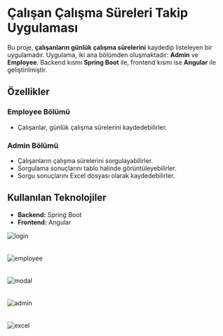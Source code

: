 # **Çalışan Çalışma Süreleri Takip Uygulaması**

Bu proje, **çalışanların günlük çalışma sürelerini** kaydedip listeleyen bir uygulamadır. Uygulama, iki ana bölümden oluşmaktadır: **Admin** ve **Employee**. Backend kısmı **Spring Boot** ile, frontend kısmı ise **Angular** ile geliştirilmiştir.

## **Özellikler**

### **Employee Bölümü**
- Çalışanlar, günlük çalışma sürelerini kaydedebilirler.

### **Admin Bölümü**
- Çalışanların çalışma sürelerini sorgulayabilirler.
- Sorgulama sonuçlarını tablo halinde görüntüleyebilirler.
- Sorgu sonuçlarını Excel dosyası olarak kaydedebilirler.

## **Kullanılan Teknolojiler**
- **Backend:** Spring Boot
- **Frontend:** Angular

![login](https://github.com/user-attachments/assets/8658306a-5548-4aff-b2ca-17b5f091746c)<br><br><br>
![employee](https://github.com/user-attachments/assets/8e863c8c-e21f-45d3-9edf-7808f4b3ab54)<br><br><br>
![modal](https://github.com/user-attachments/assets/5c1952dd-39dc-4dc2-a36f-e6b4f2a9cc99)<br><br><br>
![admin](https://github.com/user-attachments/assets/eef237fe-1e29-4530-8947-727858d6fdf5)<br><br><br>
![excel](https://github.com/user-attachments/assets/a2f5a3d2-20fb-487e-9473-47e5e40bf637)<br><br><br>
